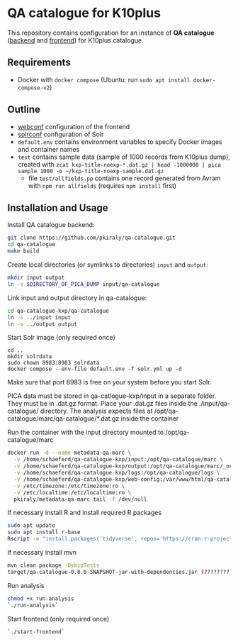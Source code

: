 # QA catalogue for K10plus

This repository contains configuration for an instance of **QA catalogue** ([backend](https://github.com/pkiraly/qa-catalogue) and [frontend](https://github.com/pkiraly/qa-catalogue-web)) for K10plus catalogue.

## Requirements

- Docker with `docker compose` (Ubuntu: run `sudo apt install docker-compose-v2`)

## Outline

- [webconf](webconf) configuration of the frontend
- [solrconf](solrconf) configuration of Solr
- `default.env` contains environment variables to specify Docker images and container names
- `test` contains sample data (sample of 1000 records from K10plus dump),
  created with `zcat kxp-title-noexp-*.dat.gz | head -1000000 | pica sample 1000 -o ~/kxp-title-noexp-sample.dat.gz`
  - file `test/allfields.pp` contains one record generated from Avram with `npm run allfields` (requires `npm install` first)

## Installation and Usage

Install QA catalogue backend:

~~~sh
git clone https://github.com/pkiraly/qa-catalogue.git
cd qa-catalogue
make build
~~~

Create local directories (or symlinks to directories) `input` and `output`:

~~~sh
mkdir input output 
ln -s $DIRECTORY_OF_PICA_DUMP input/qa-catalogue
~~~

Link input and output directory in qa-catalogue:

~~~sh
cd qa-catalogue-kxp/qa-catalogue
ln -s ../input input
ln -s ../output output
~~~

Start Solr image (only required once) 
~~~
cd ..
mkdir solrdata
sudo chown 8983:8983 solrdata
docker compose --env-file default.env -f solr.yml up -d
~~~
Make sure that port 8983 is free on your system before you start Solr.

PICA data must be stored in qa-catlogue-kxp/input in a separate folder. 
They must be in .dat.gz format.
Place your .dat.gz files inside the ./input/qa-catalogue/ directory. The analysis expects files at /opt/qa-catalogue/marc/qa-catalogue/*.dat.gz inside the container

Run the container with the input directory mounted to /opt/qa-catalogue/marc
~~~sh
docker run -d --name metadata-qa-marc \
  -v /home/schaeferd/qa-catalogue-kxp/input:/opt/qa-catalogue/marc \
  -v /home/schaeferd/qa-catalogue-kxp/output:/opt/qa-catalogue/marc/_output \
  -v /home/schaeferd/qa-catalogue-kxp/logs:/opt/qa-catalogue/logs \
  -v /home/schaeferd/qa-catalogue-kxp/web-config:/var/www/html/qa-catalogue/config \
  -v /etc/timezone:/etc/timezone:ro \
  -v /etc/localtime:/etc/localtime:ro \
  pkiraly/metadata-qa-marc tail -f /dev/null
~~~

If necessary install R and install required R packages
~~~sh
sudo apt update
sudo apt install r-base
Rscript -e "install.packages('tidyverse', repos='https://cran.r-project.org')"
~~~

If necessary install mvn
~~~sh
mvn clean package -DskipTests
target/qa-catalogue-0.8.0-SNAPSHOT-jar-with-dependencies.jar (?????????????????????????????????????)
~~~

Run analysis
~~~sh
chmod +x run-analysis
`./run-analysis`
~~~


Start frontend (only required once)

~~~sh
`./start-frontend`
~~~

